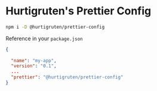 # Hurtigruten's Prettier Config

```bash
npm i -D @hurtigruten/prettier-config
```

Reference in your `package.json`

```json
{
  
  "name": "my-app",
  "version": "0.1",
  ...
  "prettier": "@hurtigruten/prettier-config"
}
```
